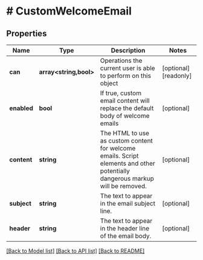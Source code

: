 # # CustomWelcomeEmail

## Properties

Name | Type | Description | Notes
------------ | ------------- | ------------- | -------------
**can** | **array<string,bool>** | Operations the current user is able to perform on this object | [optional] [readonly]
**enabled** | **bool** | If true, custom email content will replace the default body of welcome emails | [optional]
**content** | **string** | The HTML to use as custom content for welcome emails. Script elements and other potentially dangerous markup will be removed. | [optional]
**subject** | **string** | The text to appear in the email subject line. | [optional]
**header** | **string** | The text to appear in the header line of the email body. | [optional]

[[Back to Model list]](../../README.md#models) [[Back to API list]](../../README.md#endpoints) [[Back to README]](../../README.md)
